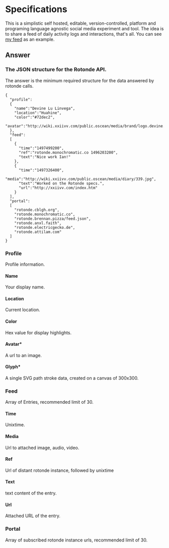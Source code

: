 # Specifications

This is a simplistic self hosted, editable, version-controlled, platform and programing language agnostic social media experiment and tool. The idea is to share a feed of daily activity logs and interactions, that's all. You can see [my feed](http://rotonde.xxiivv.com) as an example.

## Answer
### The JSON structure for the Rotonde API. 

The answer is the minimum required structure for the data answered by rotonde calls.

```
{
  "profile":
  {
    "name":"Devine Lu Linvega",
    "location":"Huahine",
    "color":"#72dec2",
    "avatar":"http://wiki.xxiivv.com/public.oscean/media/brand/logo.devine.lu.linvega.png"
  },
  "feed":
  [
    {
      "time":"1497499200",
      "ref":"rotonde.monochromatic.co 1496203200",
      "text":"Nice work Ian!"
    },
    {
      "time":"1497326400",
      "media":"http://wiki.xxiivv.com/public.oscean/media/diary/339.jpg",
      "text":"Worked on the Rotonde specs.",
      "url":"http://xxiivv.com/index.htm"
    }
  ],
  "portal":
  [
    "rotonde.cblgh.org",
    "rotonde.monochromatic.co",
    "rotonde.brennan.pizza/feed.json",
    "rotonde.anxl.faith",
    "rotonde.electricgecko.de",
    "rotonde.attilam.com"
  ]
}
```

### Profile
Profile information.
#### Name
Your display name.
#### Location
Current location.
#### Color
Hex value for display highlights.
#### Avatar*
A url to an image.
#### Glyph*
A single SVG path stroke data, created on a canvas of 300x300.

### Feed
Array of Entries, recommended limit of 30.
#### Time
Unixtime.
#### Media
Url to attached image, audio, video.
#### Ref
Url of distant rotonde instance, followed by unixtime
#### Text
text content of the entry.
#### Url
Attached URL of the entry.

### Portal
Array of subscribed rotonde instance urls, recommended limit of 30.
